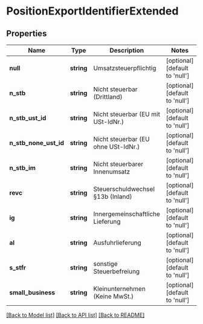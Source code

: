 # PositionExportIdentifierExtended

## Properties
Name | Type | Description | Notes
------------ | ------------- | ------------- | -------------
**null** | **string** | Umsatzsteuerpflichtig | [optional] [default to 'null']
**n_stb** | **string** | Nicht steuerbar (Drittland) | [optional] [default to 'null']
**n_stb_ust_id** | **string** | Nicht steuerbar (EU mit USt-IdNr.) | [optional] [default to 'null']
**n_stb_none_ust_id** | **string** | Nicht steuerbar (EU ohne USt-IdNr.) | [optional] [default to 'null']
**n_stb_im** | **string** | Nicht steuerbarer Innenumsatz | [optional] [default to 'null']
**revc** | **string** | Steuerschuldwechsel §13b (Inland) | [optional] [default to 'null']
**ig** | **string** | Innergemeinschaftliche Lieferung | [optional] [default to 'null']
**al** | **string** | Ausfuhrlieferung | [optional] [default to 'null']
**s_stfr** | **string** | sonstige Steuerbefreiung | [optional] [default to 'null']
**small_business** | **string** | Kleinunternehmen (Keine MwSt.) | [optional] [default to 'null']

[[Back to Model list]](../README.md#documentation-for-models) [[Back to API list]](../README.md#documentation-for-api-endpoints) [[Back to README]](../README.md)


